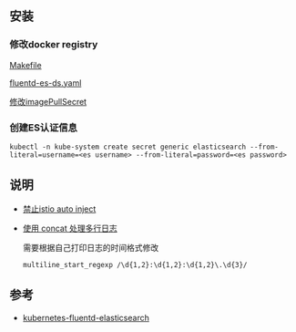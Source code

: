 ## 安装
### 修改docker registry

[Makefile](https://github.com/juggernaut0425/fluent-k8s-es/blob/3b2b9048420d8f821aff0a0b1a6738f2ec22075d/fluentd-es-image/Makefile#L17)

[fluentd-es-ds.yaml](https://github.com/juggernaut0425/fluent-k8s-es/blob/3b2b9048420d8f821aff0a0b1a6738f2ec22075d/fluentd-es-ds.yaml#L73)

[修改imagePullSecret](https://github.com/juggernaut0425/fluent-k8s-es/blob/3b2b9048420d8f821aff0a0b1a6738f2ec22075d/fluentd-es-ds.yaml#L106)



### 创建ES认证信息

```
kubectl -n kube-system create secret generic elasticsearch --from-literal=username=<es username> --from-literal=password=<es password>
```


## 说明

* [禁止istio auto inject](https://github.com/juggernaut0425/fluent-k8s-es/blob/1491eb58f4ad7a24e021789fecabd0a2ba52bd6f/fluentd-es-ds.yaml#L67)

* [使用 concat 处理多行日志](https://github.com/juggernaut0425/fluent-k8s-es/blob/fc4bdcc87041b3f73c769b3eeae2d43e49f131cf/fluentd-es-configmap.yaml#L408)

	需要根据自己打印日志的时间格式修改 
	
	```
	multiline_start_regexp /\d{1,2}:\d{1,2}:\d{1,2}\.\d{3}/
	``` 



## 参考
* [kubernetes-fluentd-elasticsearch](https://github.com/kubernetes/kubernetes/tree/master/cluster/addons/fluentd-elasticsearch)
